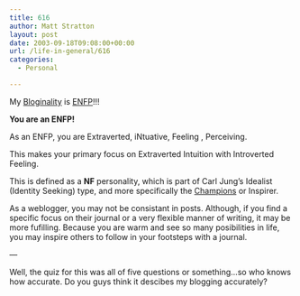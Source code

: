```yaml
---
title: 616
author: Matt Stratton
layout: post
date: 2003-09-18T09:08:00+00:00
url: /life-in-general/616
categories:
  - Personal

---
```

My [Bloginality][1] is [ENFP][2]!!!

**You are an ENFP!**
  
As an ENFP, you are Extraverted, iNtuative, Feeling , Perceiving.
  
This makes your primary focus on Extraverted Intuition with Introverted Feeling.

This is defined as a **NF** personality, which is part of Carl Jung&#8217;s Idealist (Identity Seeking) type, and more specifically the <u>Champions</u> or Inspirer.

As a weblogger, you may not be consistant in posts. Although, if you find a specific focus on their journal or a very flexible manner of writing, it may be more fufilling. Because you are warm and see so many posibilities in life, you may inspire others to follow in your footsteps with a journal.

&#8212;

Well, the quiz for this was all of five questions or something&#8230;so who knows how accurate. Do you guys think it descibes my blogging accurately?

 [1]: http://bloginality.love-productions.com
 [2]: http://bloginality.love-productions.com/enfp.php